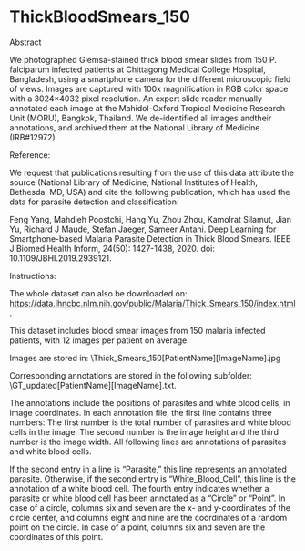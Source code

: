﻿# ThickBloodSmears_150

Abstract 

 We photographed Giemsa-stained thick blood smear slides from 150 P. falciparum infected patients at Chittagong Medical College Hospital, Bangladesh, using a smartphone camera for the different microscopic field of views. Images are captured with 100x magnification in RGB color space with a 3024×4032 pixel resolution. An expert slide reader manually annotated each image at the Mahidol-Oxford Tropical Medicine Research Unit (MORU), Bangkok, Thailand. We de-identified all images andtheir annotations, and archived them at the National Library of Medicine (IRB#12972).

Reference:

We request that publications resulting from the use of this data attribute the source (National Library of Medicine, National Institutes of Health, Bethesda, MD, USA) and cite the following publication, which has used the data for parasite detection and classification:

Feng Yang, Mahdieh Poostchi, Hang Yu, Zhou Zhou, Kamolrat Silamut, Jian Yu, Richard J Maude, Stefan Jaeger, Sameer Antani. Deep Learning for Smartphone-based Malaria Parasite Detection in Thick Blood Smears. IEEE J Biomed Health Inform, 24(50): 1427-1438, 2020. doi: 10.1109/JBHI.2019.2939121.

 
Instructions: 

The whole dataset can also be downloaded on: https://data.lhncbc.nlm.nih.gov/public/Malaria/Thick_Smears_150/index.html.

This dataset includes blood smear images from 150 malaria infected patients, with 12 images per patient on average.

Images are stored in: \Thick_Smears_150\[PatientName]\[ImageName].jpg

Corresponding annotations are stored in the following subfolder: \GT_updated\[PatientName]\[ImageName].txt.

The annotations include the positions of parasites and white blood cells, in image coordinates. In each annotation file, the first line contains three numbers: The first number is the total number of parasites and white blood cells in the image. The second number is the image height and the third number is the image width. All following lines are annotations of parasites and white blood cells.

If the second entry in a line is “Parasite,” this line represents an annotated parasite. Otherwise, if the second entry is “White_Blood_Cell”, this line is the annotation of a white blood cell. The fourth entry indicates whether a parasite or white blood cell has been annotated as a “Circle” or “Point”. In case of a circle, columns six and seven are the x- and y-coordinates of the circle center, and columns eight and nine are the coordinates of a random point on the circle. In case of a point, columns six and seven are the coordinates of this point. 
